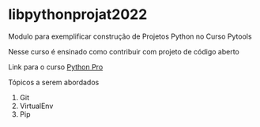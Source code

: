 # libpythonprojat2022
Modulo para exemplificar construção de Projetos Python no Curso Pytools

Nesse curso é ensinado como contribuir com projeto de código aberto

Link para o curso [Python Pro](https://plataforma.dev.pro.br/)

Tópicos a serem abordados
1. Git
2. VirtualEnv
3. Pip